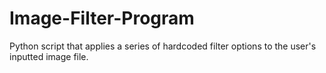 # Image-Filter-Program
Python script that applies a series of hardcoded filter options to the user's inputted image file.
